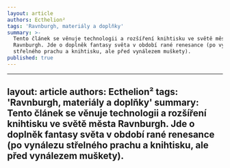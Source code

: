 ```yaml
---
layout: article
authors: Ecthelion²
tags: 'Ravnburgh, materiály a doplňky'
summary: >-
  Tento článek se věnuje technologii a rozšíření knihtisku ve světě města
  Ravnburgh. Jde o doplněk fantasy světa v období rané renesance (po vynálezu
  střelného prachu a knihtisku, ale před vynálezem muškety).
published: true
---
```

---
layout: article
authors: Ecthelion²
tags: 'Ravnburgh, materiály a doplňky'
summary: Tento článek se věnuje technologii a rozšíření knihtisku ve světě města Ravnburgh. Jde o doplněk fantasy světa v období rané renesance (po vynálezu střelného prachu a knihtisku, ale před vynálezem muškety). 
---
